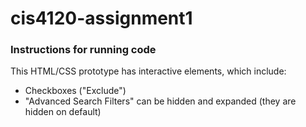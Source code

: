 # cis4120-assignment1

### Instructions for running code

This HTML/CSS prototype has interactive elements, which include:
- Checkboxes ("Exclude")
- "Advanced Search Filters" can be hidden and expanded (they are hidden on default)
